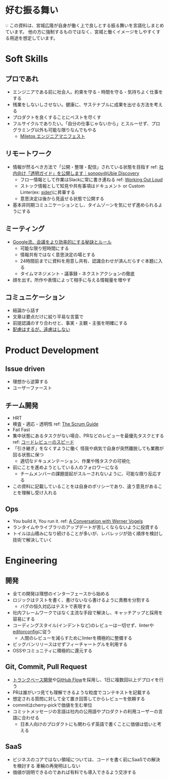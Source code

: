 # 好む振る舞い

<aside>
💡 この資料は、宮城広隆が自身が働く上で良しとする振る舞いを言語化しまとめています。
他の方に強制するものではなく、宮城と働くイメージをしやすくする用途を想定しています。

</aside>

# Soft Skills

## プロであれ

- エンジニアである前に社会人。約束を守る・時間を守る・気持ちよく仕事をする
- 残業をしないしさせない。健康に、サステナブルに成果を出せる方法を考える
- プロダクトを良くすることにベストを尽くす
- フルサイクルでありたい。「自分の仕事じゃないから」とスルーせず、プログラミング以外も可能な限りなんでもやる
    - [Miletos エンジニアマニフェスト](https://www.notion.so/Miletos-1ff3198c35ff4907a38dabfecb1e3d41)

## リモートワーク

- 情報が然るべき方法で「公開・整理・配信」されている状態を目指す ref: [社内向け「透明ガイド」を公開します｜sonopy@Ubie Discovery](https://note.com/sonopy/n/na5cd53e7c204)
    - フロー情報として作業はSlackに常に書き連ねる ref: [Working Out Loud](https://blog.studysapuri.jp/entry/2018/11/14/working-out-loud)
    - ストック情報として知見や共有事項はドキュメント or Custom Linter(ex: [sider](https://sider.review/ja))に昇華する
    - 意思決定は後から見返せる状態で公開する
- 基本非同期コミュニケーションとし、タイムゾーンを気にせず進められるようにする

## ミーティング

- [Google流、会議をより効率的にする秘訣とルール](https://note.com/shuheikoyama/n/n69c2c3e123fc)
    - 可能な限り短時間にする
    - 情報共有ではなく意思決定の場とする
    - 24時間前までに資料を用意し共有、認識合わせが済んだらすぐ本題に入る
    - タイムマネジメント・議事録・ネクストアクションの徹底
- 顔を出す。所作や表情によって相手に与える情報量を増やす

## コミュニケーション

- 結論から話す
- 文章は要点だけに絞り平易な言葉で
- 前提認識のすり合わせと、事実・主観・主張を明確にする
- [配慮はするが、遠慮はしない](https://www.nikkansports.com/baseball/news/201801130000090.html)

# Product Development

## Issue driven

- 理想から逆算する
- ユーザーファースト

## チーム開発

- HRT
- 検査・適応・透明性 ref: [The Scrum Guide](https://scrumguides.org/docs/scrumguide/v1/Scrum-Guide-JA.pdf)
- Fail Fast
- 集中状態にあるタスクがない場合、PRなどのレビューを最優先タスクとする ref: [コードレビューのスピード](http://shuuji3.xyz/eng-practices/review/reviewer/speed.html)
- 「引き継ぎ」をなくすように働く 怪我や病気で自身が突然離脱しても業務が回る状態に保つ
    - 適切なドキュメンテーション、作業や残タスクの可視化
- 前にことを進めようとしている人のフォロワーになる
    - チームメンバーの課題提起がスルーされないように、可能な限り反応する
- この資料に記載していることをは自身のポリシーであり、違う意見があることを理解し受け入れる

## Ops

- You build it, You run it. ref: [A Conversation with Werner Vogels](https://queue.acm.org/detail.cfm?id=1142065)
- ランタイムやライブラリのアップデートが苦しくならないように投資する
- トイルは山積みになり続けることが多いが、レバレッジが効く順序を検討し技術で解決していく

# Engineering

## 開発

- 全ての開発は理想のインターフェースから始める
- ロジックはテストを書く、書けないなら書けるように責務を分割する
    - バグの恒久対応はテストで表現する
- 社内フレームワークではなく主流な手段で解決し、キャッチアップと採用を容易にする
- コーディングスタイル(インデントなど)のレビューは一切せず、linterや[editorconfig](https://editorconfig.org/)に従う
    - 人間のレビューを減らすためにlinterを積極的に整備する
- ビッグバンリリースはせずフィーチャートグルを利用する
- OSSやコミュニティに積極的に還元する

## Git, Commit, Pull Request

- [トランクベース開発](https://cloud.google.com/architecture/devops/devops-tech-trunk-based-development?hl=ja)や[GitHub Flow](https://gist.github.com/Gab-km/3705015)を採用し、1日に複数回以上デプロイを行う
- PRは誰がいつ見ても理解できるような粒度でコンテキストを記載する
- 想定される質問に対して全て置き回答してからレビューを依頼する
- commitはcherry-pickで価値を生む単位
- コミットメッセージの言語は社内の公用語やプロダクトの利用ユーザーの言語に合わせる
    - 日本人向けのプロダクトにも関わらず英語で書くことに価値は低いと考える

## SaaS

- ビジネスのコアではない領域については、コードを書く前にSaaSでの解決を検討する 車輪の再発明はしない
- 価値が説明できるのであれば有料でも導入できるよう交渉する